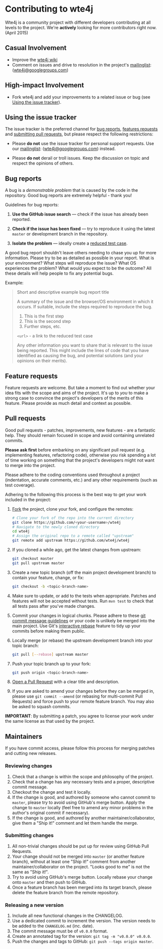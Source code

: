 # Contributing to wte4j

Wte4j is a community project with different developers contributing at all levels to the project. We're **actively** looking for more contributors right now.  (April 2015)

## Casual Involvement

* Improve the [wte4j wiki](https://github.com/wte4j/wte4j/wiki)
* Comment on issues and drive to resolution in the project's [mailinglist](https://groups.google.com/forum/#!forum/wte4j): (wte4j@googlegroups.com) 

## High-impact Involvement

* Fork wte4j and add your improvements to a related issue or bug (see [Using the issue tracker](#using_the_issue_tracker)).

<a name="using_the_issue_tracker"></a>
## Using the issue tracker

The issue tracker is the preferred channel for [bug reports](#bugs),
[features requests](#features) and [submitting pull
requests](#pull-requests), but please respect the following restrictions:

* Please **do not** use the issue tracker for personal support requests. Use our
  [mailinglist](https://groups.google.com/forum/#!forum/wte4j): (wte4j@googlegroups.com) instead.

* Please **do not** derail or troll issues. Keep the discussion on topic and
  respect the opinions of others.

<a name="bugs"></a>
## Bug reports

A bug is a _demonstrable problem_ that is caused by the code in the repository.
Good bug reports are extremely helpful - thank you!

Guidelines for bug reports:

1. **Use the GitHub issue search** &mdash; check if the issue has already been
   reported.

2. **Check if the issue has been fixed** &mdash; try to reproduce it using the
   latest `master` or development branch in the repository.

3. **Isolate the problem** &mdash; ideally create a [reduced test
   case](http://css-tricks.com/6263-reduced-test-cases/).

A good bug report shouldn't leave others needing to chase you up for more
information. Please try to be as detailed as possible in your report. What is
your environment? What steps will reproduce the issue? What OS experiences the
problem? What would you expect to be the outcome? All these details will help
people to fix any potential bugs.

Example:

> Short and descriptive example bug report title
>
> A summary of the issue and the browser/OS environment in which it occurs. If
> suitable, include the steps required to reproduce the bug.
>
> 1. This is the first step
> 2. This is the second step
> 3. Further steps, etc.
>
> `<url>` - a link to the reduced test case
>
> Any other information you want to share that is relevant to the issue being
> reported. This might include the lines of code that you have identified as
> causing the bug, and potential solutions (and your opinions on their
> merits).


<a name="features"></a>
## Feature requests

Feature requests are welcome. But take a moment to find out whether your idea
fits with the scope and aims of the project. It's up to *you* to make a strong
case to convince the project's developers of the merits of this feature. Please
provide as much detail and context as possible.

<a name="pull-requests"></a>
## Pull requests

Good pull requests - patches, improvements, new features - are a fantastic
help. They should remain focused in scope and avoid containing unrelated
commits.

**Please ask first** before embarking on any significant pull request (e.g.
implementing features, refactoring code), otherwise you risk spending a lot of
time working on something that the project's developers might not want to merge
into the project.

Please adhere to the coding conventions used throughout a project (indentation,
accurate comments, etc.) and any other requirements (such as test coverage).

Adhering to the following this process is the best way to get your work
included in the project:

1. [Fork](http://help.github.com/fork-a-repo/) the project, clone your fork,
   and configure the remotes:

   ```bash
   # Clone your fork of the repo into the current directory
   git clone https://github.com/<your-username>/wte4j
   # Navigate to the newly cloned directory
   cd wte4j
   # Assign the original repo to a remote called "upstream"
   git remote add upstream https://github.com/wte4j/wte4j
   ```

2. If you cloned a while ago, get the latest changes from upstream:

   ```bash
   git checkout master
   git pull upstream master
   ```

3. Create a new topic branch (off the main project development branch) to
   contain your feature, change, or fix:

   ```bash
   git checkout -b <topic-branch-name>
   ```

4. Make sure to update, or add to the tests when appropriate. Patches and
   features will not be accepted without tests. Run `mvn test` to check that
   all tests pass after you've made changes.

5. Commit your changes in logical chunks. Please adhere to these [git commit
   message guidelines](http://tbaggery.com/2008/04/19/a-note-about-git-commit-messages.html)
   or your code is unlikely be merged into the main project. Use Git's
   [interactive rebase](https://help.github.com/articles/interactive-rebase)
   feature to tidy up your commits before making them public.

6. Locally merge (or rebase) the upstream development branch into your topic branch:

   ```bash
   git pull [--rebase] upstream master
   ```

7. Push your topic branch up to your fork:

   ```bash
   git push origin <topic-branch-name>
   ```

8. [Open a Pull Request](https://help.github.com/articles/using-pull-requests/)
    with a clear title and description.

9. If you are asked to amend your changes before they can be merged in, please
   use `git commit --amend` (or rebasing for multi-commit Pull Requests) and
   force push to your remote feature branch. You may also be asked to squash
   commits.

**IMPORTANT**: By submitting a patch, you agree to license your work under the
same license as that used by the project.

<a name="maintainers"></a>
## Maintainers

If you have commit access, please follow this process for merging patches and cutting new releases.

### Reviewing changes

1. Check that a change is within the scope and philosophy of the project.
2. Check that a change has any necessary tests and a proper, descriptive commit message.
3. Checkout the change and test it locally.
4. If the change is good, and authored by someone who cannot commit to
   `master`, please try to avoid using GitHub's merge button. Apply the change
   to `master` locally (feel free to amend any minor problems in the author's
   original commit if necessary).
5. If the change is good, and authored by another maintainer/collaborator, give
   them a "Ship it!" comment and let them handle the merge.

### Submitting changes

1. All non-trivial changes should be put up for review using GitHub Pull
   Requests.
2. Your change should not be merged into `master` (or another feature branch),
   without at least one "Ship it!" comment from another maintainer/collaborator
   on the project. "Looks good to me" is not the same as "Ship it!".
3. Try to avoid using GitHub's merge button. Locally rebase your change onto
   `master` and then push to GitHub.
4. Once a feature branch has been merged into its target branch, please delete
   the feature branch from the remote repository.

### Releasing a new version

1. Include all new functional changes in the CHANGELOG.
2. Use a dedicated commit to increment the version. The version needs to be
   added to the `CHANGELOG.md` (inc. date).
3. The commit message must be of `v0.0.0` format.
4. Create an annotated tag for the version: `git tag -m "v0.0.0" v0.0.0`.
5. Push the changes and tags to GitHub: `git push --tags origin master`.
